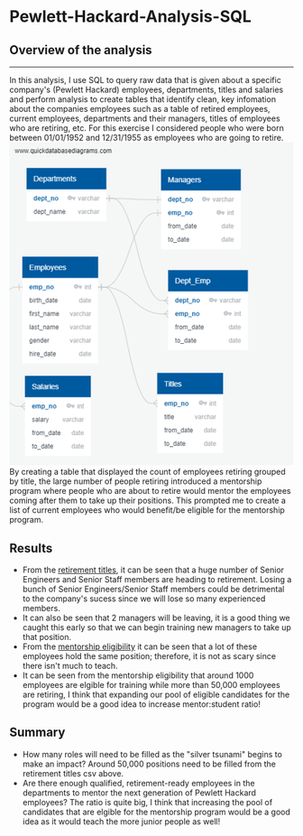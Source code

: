 # Pewlett-Hackard-Analysis-SQL
## Overview of the analysis
___
In this analysis, I use SQL to query raw data that is given about a specific company's (Pewlett Hackard) employees, departments, titles and salaries and perform analysis to create tables that identify clean, key infomation about the companies employees such as a table of retired employees, current employees, departments and their managers, titles of employees who are retiring, etc. For this exercise I considered people who were born between 01/01/1952 and 12/31/1955 as employees who are going to retire.
![ERD](EmployeeDB.png)
By creating a table that displayed the count of employees retiring grouped by title, the large number of people retiring introduced a mentorship program where people who are about to retire would mentor the employees coming after them to take up their positions. This prompted me to create a list of current employees who would benefit/be eligible for the mentorship program.
## Results
* From the [retirement titles](data/retirement_titles.csv), it can be seen that a huge number of Senior Engineers and Senior Staff members are heading to retirement. Losing a bunch of Senior Engineers/Senior Staff members could be detrimental to the company's sucess since we will lose so many experienced members.
* It can also be seen that 2 managers will be leaving, it is a good thing we caught this early so that we can begin training new managers to take up that position.
* From the [mentorship eligibility](data/mentorship_eligibility.csv) it can be seen that a lot of these employees hold the same position; therefore, it is not as scary since there isn't much to teach.
* It can be seen from the mentorship eligibility that around 1000 employees are elgible for training while more than 50,000 employees are retiring, I think that expanding our pool of eligible candidates for the program would be a good idea to increase mentor:student ratio!
## Summary
* How many roles will need to be filled as the "silver tsunami" begins to make an impact?
Around 50,000 positions need to be filled from the retirement titles csv above.
* Are there enough qualified, retirement-ready employees in the departments to mentor the next generation of Pewlett Hackard employees?
The ratio is quite big, I think that increasing the pool of candidates that are elgible for the mentorship program would be a good idea as it would teach the more junior people as well!